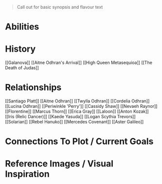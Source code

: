 > Call out for basic synopsis and flavour text

# Abilities

# History
[[Galanova]]
[[Aitne Odhran's Arrival]]
[[High Queen Metasequioa]]
[[The Death of Judas]]
# Relationships
[[Santiago Platt]]
[[Aitne Odhran]]
[[Twylla Odhran]]
[[Cordelia Odhran]]
[[Lucina Odhran]]
[[Periwinkle 'Perry']]
[[Cassidy Shaw]]
[[Nevaeh Raynor]]
[[Florentine]]
[[Marcus Thorn]]
[[Erica Gray]]
[[Laloon]]
[[Anton Kozak]]
[[Iris (Relic Dancer)]]
[[Kaede Yasuda]]
[[Logan Scythia Trevors]]
[[Solarian]]
[[Rebel Hanuko]]
[[Mercedes Covenant]]
[[Aster Galileo]]
# Connections To Plot / Current Goals

# Reference Images / Visual Inspiration